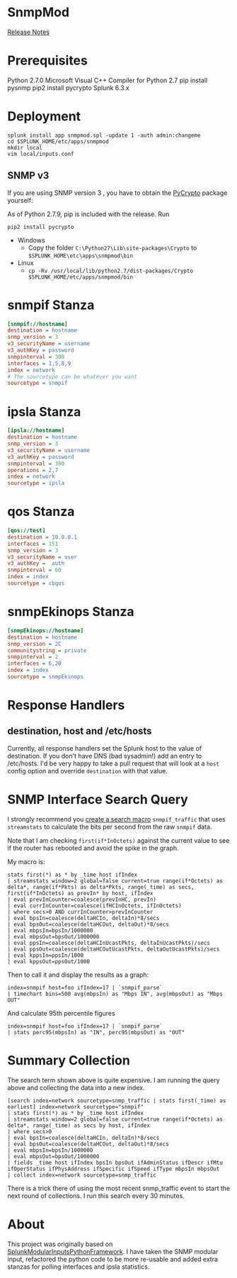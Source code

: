 # SnmpMod

[Release Notes](ReleaseNotes.md)

# Prerequisites
Python 2.7.0
Microsoft Visual C++ Compiler for Python 2.7
pip install pysnmp
pip2 install pycrypto
Splunk 6.3.x

# Deployment

```shell
splunk install app snmpmod.spl -update 1 -auth admin:changeme
cd $SPLUNK_HOME/etc/apps/snmpmod
mkdir local
vim local/inputs.conf
```

## SNMP v3

If you are using SNMP version 3 , you have to obtain the [PyCrypto](https://www.dlitz.net/software/pycrypto/) package yourself:

As of Python 2.7.9, pip is included with the release.  Run

```shell
pip2 install pycrypto
```


* Windows
  * Copy the folder `C:\Python27\Lib\site-packages\Crypto` to `$SPLUNK_HOME\etc\apps\snmpmod\bin`
* Linux
  * `cp -Rv /usr/local/lib/python2.7/dist-packages/Crypto $SPLUNK_HOME/etc/apps/snmpmod/bin`

# snmpif Stanza

```ini
[snmpif://hostname]
destination = hostname
snmp_version = 3
v3_securityName = username
v3_authKey = password
snmpinterval = 300
interfaces = 1,5,8,9
index = network
# The sourcetype can be whatever you want
sourcetype = snmpif
```

# ipsla Stanza

```ini
[ipsla://hostname]
destination = hostname
snmp_version = 3
v3_securityName = username
v3_authKey = password
snmpinterval = 300
operations = 2,7
index = network
sourcetype = ipsla
```

# qos Stanza

```ini
[qos://test]
destination = 10.0.0.1
interfaces = 151
snmp_version = 3
v3_securityName = user
v3_authKey =  auth
snmpinterval = 60
index = index
sourcetype = cbqos
```

# snmpEkinops Stanza

```ini
[snmpEkinops://hostname]
destination = hostname
snmp_version = 2C
communitystring = private
snmpinterval = 2
interfaces = 6,20
index = index
sourcetype = snmpEkinops
```


# Response Handlers

## destination, host and /etc/hosts

Currently, all response handlers set the Splunk host to the value of destination.  If you don't have DNS (bad sysadmin!) add an entry to /etc/hosts.  I'd be very happy to take a pull request that will look at a `host` config option and override `destination` with that value.

# SNMP Interface Search Query

I strongly recommend you [create a search macro](http://docs.splunk.com/Documentation/Splunk/latest/Search/Usesearchmacros) `snmpif_traffic` that uses `streamstats` to calculate the bits per second from the raw `snmpif` data.

Note that I am checking `first(if*InOctets)` against the current value to see if the router has rebooted and avoid the spike in the graph.

My macro is:

```
stats first(*) as * by _time host ifIndex
| streamstats window=2 global=false current=true range(if*Octets) as delta*, range(if*Pkts) as delta*Pkts, range(_time) as secs, first(if*InOctets) as prevIn* by host, ifIndex
| eval prevInCounter=coalesce(prevInHC, prevIn)
| eval currInCounter=coalesce(ifHCInOctets, ifInOctets)
| where secs>0 AND currInCounter>prevInCounter
| eval bpsIn=coalesce(deltaHCIn, deltaIn)*8/secs
| eval bpsOut=coalesce(deltaHCOut, deltaOut)*8/secs
| eval mbpsIn=bpsIn/1000000
| eval mbpsOut=bpsOut/1000000
| eval ppsIn=coalesce(deltaHCInUcastPkts, deltaInUcastPkts)/secs
| eval ppsOut=coalesce(deltaHCOutUcastPkts, deltaOutUcastPkts)/secs
| eval kppsIn=ppsIn/1000
| eval kppsOut=ppsOut/1000
```


Then to call it and display the results as a graph:

```
index=snmpif host=foo ifIndex=17 | `snmpif_parse`
| timechart bins=500 avg(mbpsIn) as "Mbps IN", avg(mbpsOut) as "Mbps OUT"
```

And calculate 95th percentile figures

```
index=snmpif host=foo ifIndex=17 | `snmpif_parse`
| stats perc95(mbpsIn) as "IN", perc95(mbpsOut) as "OUT"
```

# Summary Collection

The search term shown above is quite expensive.  I am running the query above and collecting the data into a new index.

```
[search index=network sourcetype=snmp_traffic | stats first(_time) as earliest] index=network sourcetype="snmpif"
| stats first(*) as * by _time host ifIndex
| streamstats window=2 global=false current=true range(if*Octets) as delta*, range(_time) as secs by host, ifIndex
| where secs>0
| eval bpsIn=coalesce(deltaHCIn, deltaIn)*8/secs
| eval bpsOut=coalesce(deltaHCOut, deltaOut)*8/secs
| eval mbpsIn=bpsIn/1000000
| eval mbpsOut=bpsOut/1000000
| fields _time host ifIndex bpsIn bpsOut ifAdminStatus ifDescr ifMtu ifOperStatus ifPhysAddress ifSpecific ifSpeed ifType mbpsIn mbpsOut
| collect index=network sourcetype=snmp_traffic
```

There is a trick there of using the most recent snmp_traffic event to start the next round of collections.  I run this search every 30 minutes.


# About

This project was originally based on [SplunkModularInputsPythonFramework](https://github.com/damiendallimore/SplunkModularInputsPythonFramework).
I have taken the SNMP modular input, refactored the python code to be more re-usable and added extra stanzas for polling interfaces and ipsla statistics.
